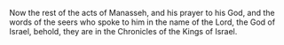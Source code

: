 Now the rest of the acts of Manasseh, and his prayer to his God, and the words of the seers who spoke to him in the name of the Lord, the God of Israel, behold, they are in the Chronicles of the Kings of Israel.
